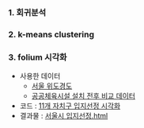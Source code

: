 ### 1. 회귀분석


### 2. k-means clustering


### 3. folium 시각화
- 사용한 데이터
  - [서울 위도경도](https://github.com/jyoung19/Project/blob/main/Modeling/%EC%84%9C%EC%9A%B8%20%EC%9C%84%EB%8F%84%EA%B2%BD%EB%8F%84.csv)
  - [공공체육시설 설치 전후 비교 데이터](https://github.com/jyoung19/Project/blob/main/Modeling/%EC%A0%84%ED%9B%84%EB%B9%84%EC%9C%A8%20%EB%AA%A8%EB%91%90%20%ED%95%A9%EC%B9%A8.xlsx)
- 코드 : [11개 자치구 입지선정 시각화](https://github.com/jyoung19/Project/blob/main/Modeling/11%EA%B0%9C%20%EC%9E%90%EC%B9%98%EA%B5%AC%20%EC%9E%85%EC%A7%80%EC%84%A0%EC%A0%95%20%EC%8B%9C%EA%B0%81%ED%99%94_folium.ipynb)
- 결과물 : [서울시 입지선정.html](https://github.com/jyoung19/Project/blob/main/Modeling/%EC%84%9C%EC%9A%B8%EC%8B%9C%20%EC%9E%85%EC%A7%80%EC%84%A0%EC%A0%95.html)
